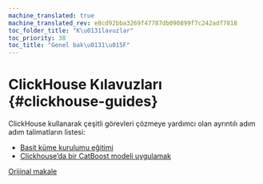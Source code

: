 ```yaml
---
machine_translated: true
machine_translated_rev: e8cd92bba3269f47787db090899f7c242adf7818
toc_folder_title: "K\u0131lavuzlar"
toc_priority: 38
toc_title: "Genel bak\u0131\u015F"
---
```


# ClickHouse Kılavuzları {#clickhouse-guides}

ClickHouse kullanarak çeşitli görevleri çözmeye yardımcı olan ayrıntılı adım adım talimatların listesi:

-   [Basit küme kurulumu eğitimi](../getting-started/tutorial.md)
-   [Clickhouse’da bir CatBoost modeli uygulamak](apply-catboost-model.md)

[Orijinal makale](https://clickhouse.tech/docs/en/guides/) <!--hide-->
